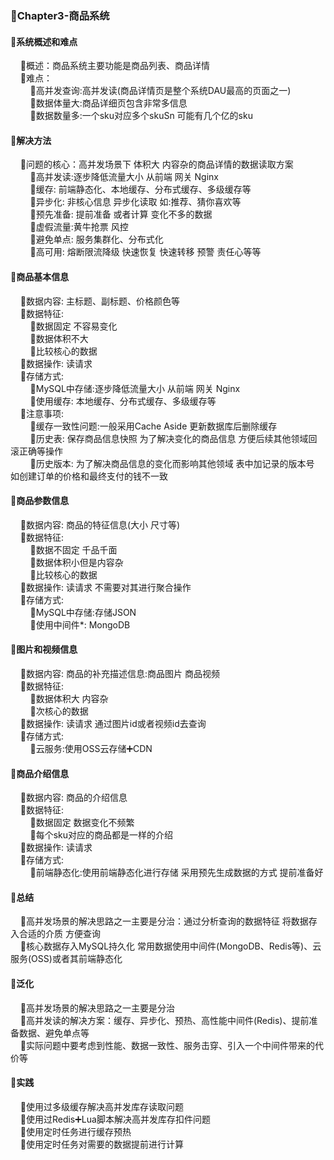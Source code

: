 ### 📌Chapter3-商品系统

#### 🔻系统概述和难点
        🔸概述：商品系统主要功能是商品列表、商品详情
        
        🔸难点：
       
           🔹高并发查询:高并发读(商品详情页是整个系统DAU最高的页面之一)
       
           🔹数据体量大:商品详细页包含非常多信息
       
           🔹数据数量多:一个sku对应多个skuSn 可能有几个亿的sku

#### 🔻解决方法
        🔸问题的核心：高并发场景下 体积大 内容杂的商品详情的数据读取方案
       
           🔹高并发读:逐步降低流量大小 从前端 网关 Nginx
       
           🔹缓存: 前端静态化、本地缓存、分布式缓存、多级缓存等
       
           🔹异步化: 非核心信息 异步化读取 如:推荐、猜你喜欢等
       
           🔹预先准备: 提前准备 或者计算 变化不多的数据
       
           🔹虚假流量:黄牛抢票 风控
       
           🔹避免单点: 服务集群化、分布式化
       
           🔹高可用: 熔断限流降级 快速恢复 快速转移 预警 责任心等等

#### 🔻商品基本信息
      🔸数据内容: 主标题、副标题、价格颜色等
       
      🔸数据特征: 
       
           🔹数据固定 不容易变化
       
           🔹数据体积不大
       
           🔹比较核心的数据
       
      🔸数据操作: 读请求
       
      🔸存储方式: 
       
           🔹MySQL中存储:逐步降低流量大小 从前端 网关 Nginx
       
           🔹使用缓存: 本地缓存、分布式缓存、多级缓存等
       
      🔸注意事项: 
       
           🔹缓存一致性问题:一般采用Cache Aside 更新数据库后删除缓存
       
           🔹历史表: 保存商品信息快照 为了解决变化的商品信息 方便后续其他领域回滚正确等操作
       
           🔹历史版本: 为了解决商品信息的变化而影响其他领域 表中加记录的版本号 如创建订单的价格和最终支付的钱不一致

#### 🔻商品参数信息
      🔸数据内容: 商品的特征信息(大小 尺寸等)
       
      🔸数据特征: 
       
           🔹数据不固定 千品千面
       
           🔹数据体积小但是内容杂 
       
           🔹比较核心的数据
       
      🔸数据操作: 读请求 不需要对其进行聚合操作
       
      🔸存储方式: 
       
           🔹MySQL中存储:存储JSON
       
           🔹使用中间件*: MongoDB

#### 🔻图片和视频信息
      🔸数据内容: 商品的补充描述信息:商品图片 商品视频
       
      🔸数据特征: 
       
           🔹数据体积大 内容杂
       
           🔹次核心的数据
       
      🔸数据操作: 读请求 通过图片id或者视频id去查询
       
      🔸存储方式: 
       
           🔹云服务:使用OSS云存储➕CDN

#### 🔻商品介绍信息
      🔸数据内容: 商品的介绍信息
       
      🔸数据特征: 
       
           🔹数据固定 数据变化不频繁
       
           🔹每个sku对应的商品都是一样的介绍
       
      🔸数据操作: 读请求
       
      🔸存储方式: 
       
           🔹前端静态化:使用前端静态化进行存储 采用预先生成数据的方式 提前准备好

#### 🔻总结
    🔸高并发场景的解决思路之一主要是分治：通过分析查询的数据特征 将数据存入合适的介质 方便查询
   
    🔸核心数据存入MySQL持久化 常用数据使用中间件(MongoDB、Redis等)、云服务(OSS)或者其前端静态化

#### 🔻泛化
    🔸高并发场景的解决思路之一主要是分治
   
    🔸高并发读的解决方案：缓存、异步化、预热、高性能中间件(Redis)、提前准备数据、避免单点等
   
    🔸实际问题中要考虑到性能、数据一致性、服务击穿、引入一个中间件带来的代价等

#### 🔻实践
    🔸使用过多级缓存解决高并发库存读取问题
   
    🔸使用过Redis➕Lua脚本解决高并发库存扣件问题
   
    🔸使用定时任务进行缓存预热
   
    🔸使用定时任务对需要的数据提前进行计算